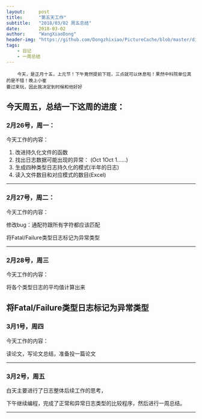 ```yaml
---
layout:     post
title:      "第五天工作"
subtitle:   "2018/03/02 周五总结"
date:       2018-03-02
author:     "WangXiaoDong"
header-img: "https://github.com/Dongzhixiao/PictureCache/blob/master/diaryPic/20180302.jpg?raw=true"
tags:
    - 日记
    - 一周总结
---
```


```
    今天，是正月十五，上元节！下午竟然提前下班，三点就可以休息啦！果然中科院单位真的是不错！晚上小崔
要过来玩，因此我决定到时候和他好好
```

## 今天周五，总结一下这周的进度：


### 2月26号，周一：   
今天工作的内容：

1. 改进持久化文件的函数
2. 找出日志数据可能出现的异常： (Oct   1Oct   1……)
3. 生成四种类型日志持久化的模式(半年的日志)
4. 读入文件数目和对应模式的数目(Excel)
----------------

### 2月27号，周二：

今天工作的内容：

修改bug：通配符跟所有字符都应该匹配

将Fatal/Failure类型日志标记为异常类型

---------------

### 2月28号，周三 

今天工作的内容：

将各个类型日志的平均值计算出来

将Fatal/Failure类型日志标记为异常类型
---------------

### 3月1号，周四

今天工作的内容：

读论文，写论文总结，准备投一篇论文

---------------

### 3月2号，周五

白天主要进行了日志整体后续工作的思考，

下午继续编程，完成了正常和异常日志类型的比较程序，然后进行一周总结。

-----------------

